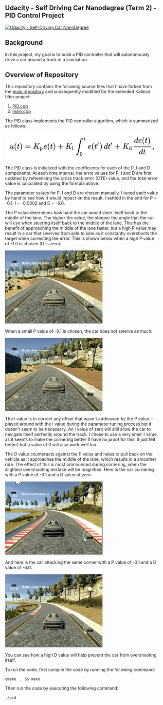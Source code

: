 ## Udacity - Self Driving Car Nanodegree (Term 2) - PID Control Project
[![Udacity - Self-Driving Car NanoDegree](https://s3.amazonaws.com/udacity-sdc/github/shield-carnd.svg)](http://www.udacity.com/drive)

Background
---
In this project, my goal is to build a PID controller that will autonomously drive a car around a track in a simulation.

Overview of Repository
---
This repository contains the following source files that I have forked from the [main repository](https://github.com/udacity/CarND-PID-Control-Project) and subsequently modified for the extended Kalman filter project:

1.  [PID.cpp](https://github.com/MartinKan/CarND-PID-Control-Project/blob/master/src/PID.cpp)
1.  [main.cpp](https://github.com/MartinKan/CarND-PID-Control-Project/blob/master/src/main.cpp)

The PID class implements the PID controller algorithm, which is summarized as follows:

![alt text](https://github.com/MartinKan/CarND-PID-Control-Project/blob/master/PID_formula.jpg)

The PID class is initialized with the coefficients for each of the P, I and D components.  At each time interval, the error values for P, I and D are first updated by referencing the cross track error (CTE) value, and the total error value is calculated by using the formula above.  

The parameter values for P, I and D are chosen manually. I tuned each value by hand to see how it would impact on the result.  I settled in the end for P = -0.1, I = -0.0002 and D = -6.0.

The P value determines how hard the car would steer itself back to the middle of the lane.  The higher the value, the steeper the angle that the car will use when steering itself back to the middle of the lane.  This has the benefit of approaching the middle of the lane faster, but a high P value may result in a car that swerves from side to side as it constantly overshoots the target when correcting the error.  This is shown below when a high P value of -1.0 is chosen (D is zero):

![alt text](https://github.com/MartinKan/CarND-PID-Control-Project/blob/master/HighP.gif)

When a small P value of -0.1 is chosen, the car does not swerve as much:

![alt text](https://github.com/MartinKan/CarND-PID-Control-Project/blob/master/LowP.gif)

The I value is to correct any offset that wasn't addressed by the P value.  I played around with the I value during the parameter tuning process but it doesn't seem to be necessary.  An I value of zero will still allow the car to navigate itself perfectly around the track.  I chose to use a very small I value as it seems to make the cornering better (I have no proof for this, it just felt better) but a value of 0 will also work well too.

The D value counteracts against the P value and helps to pull back on the vehicle as it approaches the middle of the lane, which results in a smoother ride.  The effect of this is most pronounced during cornering, when the slightest overshooting mistake will be magnified.  Here is the car cornering with a P value of -0.1 and a D value of zero:

![alt text](https://github.com/MartinKan/CarND-PID-Control-Project/blob/master/LowPZeroD.gif)

And here is the car attacking the same corner with a P value of -0.1 and a D value of -6.0:

![alt text](https://github.com/MartinKan/CarND-PID-Control-Project/blob/master/LowPHighD.gif)

You can see how a high D value will help prevent the car from overshooting itself.

To run the code, first compile the code by running the following command:

	cmake .. && make

Then run the code by executing the following command:

	./pid
